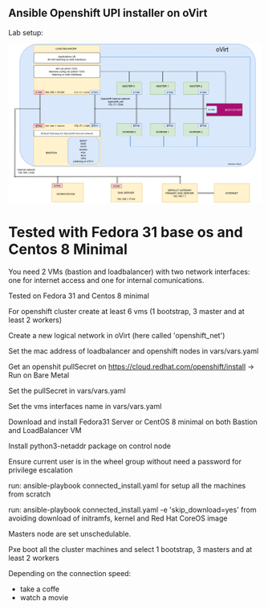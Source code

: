 ## Ansible Openshift UPI installer on oVirt

Lab setup:

![alt text](https://raw.githubusercontent.com/ValentinoUberti/openshift-ansible-ovirt/master/files/OvirtLabV2.png)

# Tested with Fedora 31 base os and Centos 8 Minimal #

You need 2 VMs (bastion and loadbalancer) with two network interfaces: one for internet access and one for internal comunications.

Tested on Fedora 31 and Centos 8 minimal

For openshift cluster create at least 6 vms (1 bootstrap, 3 master and at least 2 workers)

Create a new logical network in oVirt (here called 'openshift_net')

Set the mac address of loadbalancer and openshift nodes in vars/vars.yaml 

Get an openshit pullSecret on  https://cloud.redhat.com/openshift/install  -> Run on Bare Metal

Set the pullSecret in vars/vars.yaml

Set the vms interfaces name  in vars/vars.yaml

Download and install Fedora31 Server or CentOS 8 minimal on both Bastion and LoadBalancer VM

Install python3-netaddr package on control node

Ensure current user is in the wheel group without need a password for privilege escalation

run: ansible-playbook connected_install.yaml for setup all the machines from scratch

run: ansible-playbook connected_install.yaml -e 'skip_download=yes' from avoiding download of initramfs, kernel and Red Hat CoreOS image

Masters node are set unschedulable.  

Pxe boot all the cluster machines and select 1 bootstrap, 3 masters and at least 2 workers

Depending on the connection speed:
  - take a coffe
  - watch a movie






